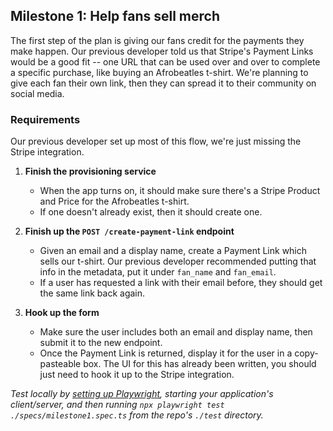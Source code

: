 ## Milestone 1: Help fans sell merch

The first step of the plan is giving our fans credit for the payments they make happen.  Our previous developer told us that Stripe's Payment Links would be a good fit -- one URL that can be used over and over to complete a specific purchase, like buying an Afrobeatles t-shirt.  We're planning to give each fan their own link, then they can spread it to their community on social media.

### Requirements

Our previous developer set up most of this flow, we're just missing the Stripe integration.

1. **Finish the provisioning service**
    - When the app turns on, it should make sure there's a Stripe Product and Price for the Afrobeatles t-shirt.  
    - If one doesn't already exist, then it should create one.

2. **Finish up the `POST /create-payment-link` endpoint**
    - Given an email and a display name, create a Payment Link which sells our t-shirt.  Our previous developer recommended putting that info in the metadata, put it under `fan_name` and `fan_email`.
    - If a user has requested a link with their email before, they should get the same link back again.
    
3. **Hook up the form**
    - Make sure the user includes both an email and display name, then submit it to the new endpoint.
    - Once the Payment Link is returned, display it for the user in a copy-pasteable box.  The UI for this has already been written, you should just need to hook it up to the Stripe integration.


_Test locally by [setting up Playwright](../test/README.md), starting your application's client/server, and then running `npx playwright test ./specs/milestone1.spec.ts` from the repo's `./test` directory._
